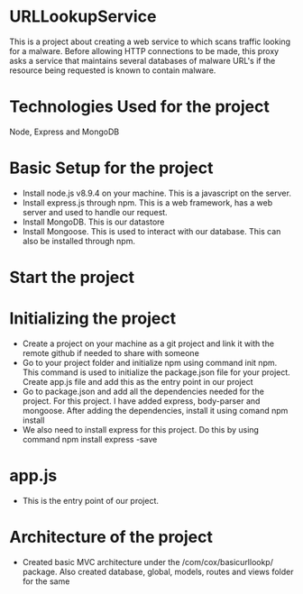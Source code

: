 # URLLookupService
This is a project about creating a web service to which scans traffic looking for a malware. Before allowing HTTP connections to be made, this proxy asks a service that maintains several databases of malware URL's if the resource being requested is known to contain malware.

# Technologies Used for the project
Node, Express and MongoDB

# Basic Setup for the project
- Install node.js v8.9.4 on your machine. This is a javascript on the server.
- Install express.js through npm. This is a web framework, has a web server and used to handle our request.
- Install MongoDB. This is our datastore
- Install Mongoose. This is used to interact with our database. This can also be installed through npm.

# Start the project

# Initializing the project
- Create a project on your machine as a git project and link it with the remote github if needed to share with someone
- Go to your project folder and initialize npm using command init npm. This command is used to initialize the package.json file for your project. Create app.js file and add this as the entry point in our project
- Go to package.json and add all the dependencies needed for the project. For this project. I have added express, body-parser and mongoose. After adding the dependencies, install it using comand npm install
- We also need to install express for this project. Do this by using command npm install express -save

# app.js
- This is the entry point of our project.

# Architecture of the project
- Created basic MVC architecture under the /com/cox/basicurllookp/ package. Also created database, global, models, routes and views folder for the same



